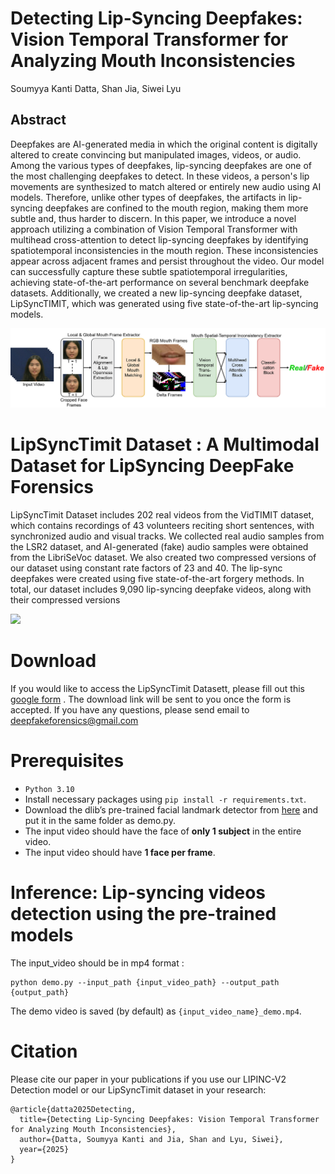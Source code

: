 # Detecting Lip-Syncing Deepfakes: Vision Temporal Transformer for Analyzing Mouth Inconsistencies 
Soumyya Kanti Datta, Shan Jia, Siwei Lyu


## Abstract
Deepfakes are AI-generated media in which the original content is digitally altered to create convincing but manipulated images, videos, or audio. Among the various types of deepfakes, lip-syncing deepfakes are one of the most challenging deepfakes to detect. In these videos, a person's lip movements are synthesized to match altered or entirely new audio using AI models. Therefore, unlike other types of deepfakes, the artifacts in lip-syncing deepfakes are confined to the mouth region, making them more subtle and, thus harder to discern. In this paper, we introduce a novel approach utilizing a combination of Vision Temporal Transformer with multihead cross-attention to detect lip-syncing deepfakes by identifying spatiotemporal inconsistencies in the mouth region. These inconsistencies appear across adjacent frames and persist throughout the video. Our model can successfully capture these subtle spatiotemporal irregularities, achieving state-of-the-art performance on several benchmark deepfake datasets. Additionally, we created a new lip-syncing deepfake dataset, LipSyncTIMIT, which was generated using five state-of-the-art lip-syncing models.

<img src='./Images/LIPINCV2.png' width=900>


# LipSyncTimit Dataset : A Multimodal Dataset for LipSyncing DeepFake Forensics

LipSyncTimit Dataset includes 202 real videos from the VidTIMIT dataset, which contains recordings of 43 volunteers reciting short sentences, with synchronized audio and visual tracks. We collected real audio samples from the LSR2 dataset, and AI-generated (fake) audio samples were obtained from the LibriSeVoc dataset. We also created two compressed versions of our dataset using constant rate factors of 23 and 40. The lip-sync deepfakes were created using five state-of-the-art forgery methods. In total, our dataset includes 9,090 lip-syncing deepfake videos, along with their compressed versions

<img src='./Images/LipSyncTIMIT1.png' width=900>

# Download

If you would like to access the LipSyncTimit Datasett, please fill out this [google form](https://docs.google.com/forms/d/e/1FAIpQLSeKn-OAlJKcOZTU1k6GXVZZjkIuHbGs3am9ScvqkKE7M35psA/viewform?usp=sharing) . The download link will be sent to you once the form is accepted. If you have any questions, please send email to deepfakeforensics@gmail.com

# Prerequisites
- `Python 3.10` 
- Install necessary packages using `pip install -r requirements.txt`.
- Download the dlib’s pre-trained facial landmark detector from [here](https://drive.google.com/file/d/1-Uc2rH1tiKZEh9NwmgmBFZT_6xDvGBSD/view?usp=sharing) and put it in the same folder as demo.py.
- The input video should have the face of **only 1 subject** in the entire video.
- The input video should have **1 face per frame**.

# Inference: Lip-syncing videos detection using the pre-trained models 

The input_video should be in mp4 format :
```
python demo.py --input_path {input_video_path} --output_path {output_path}
```
The demo video is saved (by default) as `{input_video_name}_demo.mp4`.


# Citation
Please cite our paper in your publications if you use our LIPINC-V2 Detection model or our LipSyncTimit dataset in your research:
```
@article{datta2025Detecting,
  title={Detecting Lip-Syncing Deepfakes: Vision Temporal Transformer for Analyzing Mouth Inconsistencies},
  author={Datta, Soumyya Kanti and Jia, Shan and Lyu, Siwei},
  year={2025}
}
```



